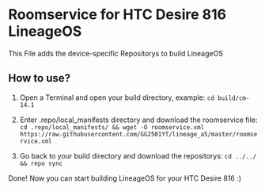 # Roomservice for HTC Desire 816 LineageOS
This File adds the device-specific Repositorys to build LineageOS

## How to use?
1. Open a Terminal and open your build directory, example:
`cd build/cm-14.1`

2. Enter .repo/local_manifests directory and download the roomservice file:
`cd .repo/local_manifests/ && wget -O roomservice.xml https://raw.githubusercontent.com/GG2501YT/lineage_a5/master/roomservice.xml`

3. Go back to your build directory and download the repositorys:
`cd ../../ && repo sync`

Done! Now you can start building LineageOS for your HTC Desire 816 :)
